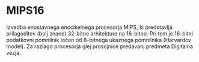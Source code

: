 # MIPS16

Izvedba enostavnega enocikelnega procesorja MIPS, ki predstavlja prilagoditev (bolj znane) 32-bitne arhitekture na 16-bitno. Pri tem je 16-bitni podatkovni pomnilnik ločen od 8-bitnega ukaznega pomnilnika (Harvardov model). Za razlago procesorja glej prosojnice predavanj predmeta Digitalna vezja.